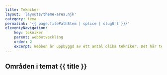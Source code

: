 ```yaml
---
title: Tekniker
layout: 'layouts/theme-area.njk'
category: tema
permalink: '{{ page.filePathStem | splice | slugUrl }}/'
eleventyNavigation:
    key: tekniker
    parent: webbutveckling
    order: 2
    excerpt: Webben är uppbyggd av ett antal olika tekniker. Det här temat handlar om HTML, CSS och Javascript.
---
```


## Områden i temat {{ title }}
